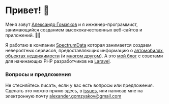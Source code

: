 # Привет! :wave:

Меня зовут [Александр Гомзяков](https://github.com/gomzyakov) и я инженер-программист, занимающийся созданием высококачественных веб-сайтов и приложений. 🧑‍💻

Я работаю в компании [SpectrumData](https://spectrumdata.ru) которая занимается создаем невероятных сервисов, предоставляющих информацию о [автомобилях](https://avtocod.ru), [объектах недвижимости](https://egrnreestro.ru) (и [многом другом](https://spectrumdata.ru/solutions)). А это [мой блог](https://gomzyakov.github.io) c советами для начинающих PHP разработчиков на [Laravel](https://laravel.com).

### Вопросы и предложения

Не стесняйтесь писать, если у вас есть вопросы или предложения. Сделать это можно прямо здесь, в [issues](https://github.com/gomzyakov/gomzyakov.github.io/issues), или написав мне на электронную почту [alexander.gomzyakov@gmail.com](mailto:alexander.gomzyakov@gmail.com) 
